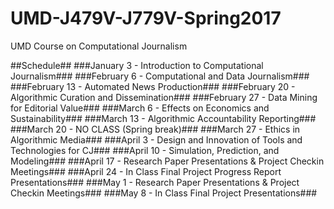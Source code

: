 # UMD-J479V-J779V-Spring2017
UMD Course on Computational Journalism

##Schedule##
###January 3 - Introduction to Computational Journalism###
###February 6 - Computational and Data Journalism###
###February 13 - Automated News Production###
###February 20 - Algorithmic Curation and Dissemination###
###February 27 - Data Mining for Editorial Value###
###March 6 - Effects on Economics and Sustainability###
###March 13 - Algorithmic Accountability Reporting###
###March 20 - NO CLASS (Spring break)###
###March 27 - Ethics in Algorithmic Media###
###April 3 - Design and Innovation of Tools and Technologies for CJ###
###April 10 - Simulation, Prediction, and Modeling###
###April 17 - Research Paper Presentations & Project Checkin Meetings###
###April 24 - In Class Final Project Progress Report Presentations###
###May 1 - Research Paper Presentations & Project Checkin Meetings###
###May 8 - In Class Final Project Presentations###
